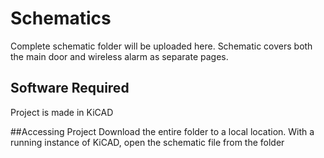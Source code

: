 # Schematics
Complete schematic folder will be uploaded here. Schematic covers both the main door and wireless alarm as separate pages.

## Software Required
Project is made in KiCAD

##Accessing Project
Download the entire folder to a local location. With a running instance of KiCAD, open the schematic file from the folder
